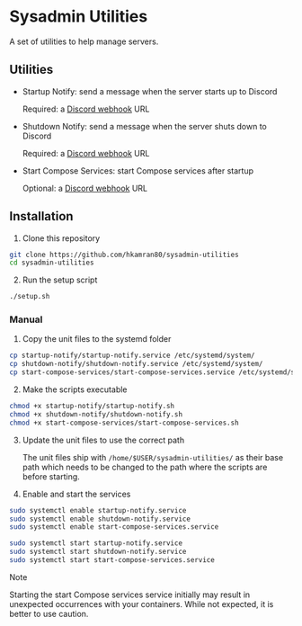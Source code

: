 # Sysadmin Utilities

A set of utilities to help manage servers.

## Utilities

- Startup Notify: send a message when the server starts up to Discord

  Required: a [Discord webhook](https://support.discord.com/hc/articles/228383668) URL

- Shutdown Notify: send a message when the server shuts down to Discord

  Required: a [Discord webhook](https://support.discord.com/hc/articles/228383668) URL

- Start Compose Services: start Compose services after startup

  Optional: a [Discord webhook](https://support.discord.com/hc/articles/228383668) URL

## Installation

1. Clone this repository

  ```bash
git clone https://github.com/hkamran80/sysadmin-utilities
cd sysadmin-utilities
  ```

2. Run the setup script

  ```bash
./setup.sh
  ```

### Manual

1. Copy the unit files to the systemd folder

  ```bash
cp startup-notify/startup-notify.service /etc/systemd/system/
cp shutdown-notify/shutdown-notify.service /etc/systemd/system/
cp start-compose-services/start-compose-services.service /etc/systemd/system/
  ```

2. Make the scripts executable

  ```bash
chmod +x startup-notify/startup-notify.sh
chmod +x shutdown-notify/shutdown-notify.sh
chmod +x start-compose-services/start-compose-services.sh
  ```

3. Update the unit files to use the correct path

   The unit files ship with `/home/$USER/sysadmin-utilities/` as their base path which needs to be
   changed to the path where the scripts are before starting.

4. Enable and start the services

  ```bash
sudo systemctl enable startup-notify.service
sudo systemctl enable shutdown-notify.service
sudo systemctl enable start-compose-services.service
  ```

  ```bash
sudo systemctl start startup-notify.service
sudo systemctl start shutdown-notify.service
sudo systemctl start start-compose-services.service
  ```

  > [!NOTE]
  > Starting the start Compose services service initially may result in unexpected occurrences with
  > your containers. While not expected, it is better to use caution.
